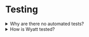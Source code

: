 # Testing

<details>
<summary>Why are there no automated tests?</summary>

TODO
- Performance
</details>

<details>
<summary>How is Wyatt tested?</summary>

Manually, during development, and in the field on the following devices:

- Google Pixel 5
- Google Pixel 6
- Google Pixel 8
- iPhone 6s Plus
</details>
